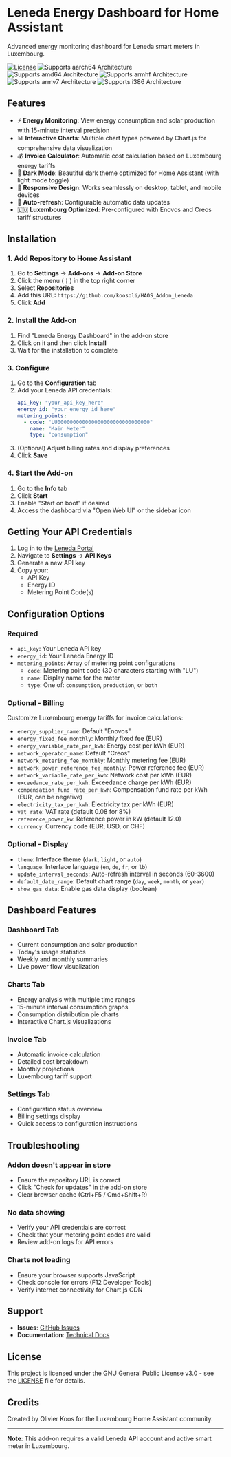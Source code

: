 # Leneda Energy Dashboard for Home Assistant

Advanced energy monitoring dashboard for Leneda smart meters in Luxembourg.

[![License](https://img.shields.io/badge/license-GPL--3.0-blue.svg)](LICENSE)
![Supports aarch64 Architecture](https://img.shields.io/badge/aarch64-yes-green.svg)
![Supports amd64 Architecture](https://img.shields.io/badge/amd64-yes-green.svg)
![Supports armhf Architecture](https://img.shields.io/badge/armhf-yes-green.svg)
![Supports armv7 Architecture](https://img.shields.io/badge/armv7-yes-green.svg)
![Supports i386 Architecture](https://img.shields.io/badge/i386-yes-green.svg)

## Features

- ⚡ **Energy Monitoring**: View energy consumption and solar production with 15-minute interval precision
- 📊 **Interactive Charts**: Multiple chart types powered by Chart.js for comprehensive data visualization
- 💰 **Invoice Calculator**: Automatic cost calculation based on Luxembourg energy tariffs
- 🌙 **Dark Mode**: Beautiful dark theme optimized for Home Assistant (with light mode toggle)
- 📱 **Responsive Design**: Works seamlessly on desktop, tablet, and mobile devices
- 🔄 **Auto-refresh**: Configurable automatic data updates
- 🇱🇺 **Luxembourg Optimized**: Pre-configured with Enovos and Creos tariff structures

## Installation

### 1. Add Repository to Home Assistant

1. Go to **Settings** → **Add-ons** → **Add-on Store**
2. Click the menu (⋮) in the top right corner
3. Select **Repositories**
4. Add this URL: `https://github.com/koosoli/HAOS_Addon_Leneda`
5. Click **Add**

### 2. Install the Add-on

1. Find "Leneda Energy Dashboard" in the add-on store
2. Click on it and then click **Install**
3. Wait for the installation to complete

### 3. Configure

1. Go to the **Configuration** tab
2. Add your Leneda API credentials:
   ```yaml
   api_key: "your_api_key_here"
   energy_id: "your_energy_id_here"
   metering_points:
     - code: "LU000000000000000000000000000000"
       name: "Main Meter"
       type: "consumption"
   ```
3. (Optional) Adjust billing rates and display preferences
4. Click **Save**

### 4. Start the Add-on

1. Go to the **Info** tab
2. Click **Start**
3. Enable "Start on boot" if desired
4. Access the dashboard via "Open Web UI" or the sidebar icon

## Getting Your API Credentials

1. Log in to the [Leneda Portal](https://portal.leneda.eu/)
2. Navigate to **Settings** → **API Keys**
3. Generate a new API key
4. Copy your:
   - API Key
   - Energy ID
   - Metering Point Code(s)

## Configuration Options

### Required
- `api_key`: Your Leneda API key
- `energy_id`: Your Leneda Energy ID
- `metering_points`: Array of metering point configurations
  - `code`: Metering point code (30 characters starting with "LU")
  - `name`: Display name for the meter
  - `type`: One of: `consumption`, `production`, or `both`

### Optional - Billing
Customize Luxembourg energy tariffs for invoice calculations:
- `energy_supplier_name`: Default "Enovos"
- `energy_fixed_fee_monthly`: Monthly fixed fee (EUR)
- `energy_variable_rate_per_kwh`: Energy cost per kWh (EUR)
- `network_operator_name`: Default "Creos"
- `network_metering_fee_monthly`: Monthly metering fee (EUR)
- `network_power_reference_fee_monthly`: Power reference fee (EUR)
- `network_variable_rate_per_kwh`: Network cost per kWh (EUR)
- `exceedance_rate_per_kwh`: Exceedance charge per kWh (EUR)
- `compensation_fund_rate_per_kwh`: Compensation fund rate per kWh (EUR, can be negative)
- `electricity_tax_per_kwh`: Electricity tax per kWh (EUR)
- `vat_rate`: VAT rate (default 0.08 for 8%)
- `reference_power_kw`: Reference power in kW (default 12.0)
- `currency`: Currency code (EUR, USD, or CHF)

### Optional - Display
- `theme`: Interface theme (`dark`, `light`, or `auto`)
- `language`: Interface language (`en`, `de`, `fr`, or `lb`)
- `update_interval_seconds`: Auto-refresh interval in seconds (60-3600)
- `default_date_range`: Default chart range (`day`, `week`, `month`, or `year`)
- `show_gas_data`: Enable gas data display (boolean)

## Dashboard Features

### Dashboard Tab
- Current consumption and solar production
- Today's usage statistics
- Weekly and monthly summaries
- Live power flow visualization

### Charts Tab
- Energy analysis with multiple time ranges
- 15-minute interval consumption graphs
- Consumption distribution pie charts
- Interactive Chart.js visualizations

### Invoice Tab
- Automatic invoice calculation
- Detailed cost breakdown
- Monthly projections
- Luxembourg tariff support

### Settings Tab
- Configuration status overview
- Billing settings display
- Quick access to configuration instructions

## Troubleshooting

### Addon doesn't appear in store
- Ensure the repository URL is correct
- Click "Check for updates" in the add-on store
- Clear browser cache (Ctrl+F5 / Cmd+Shift+R)

### No data showing
- Verify your API credentials are correct
- Check that your metering point codes are valid
- Review add-on logs for API errors

### Charts not loading
- Ensure your browser supports JavaScript
- Check console for errors (F12 Developer Tools)
- Verify internet connectivity for Chart.js CDN

## Support

- **Issues**: [GitHub Issues](https://github.com/koosoli/HAOS_Addon_Leneda/issues)
- **Documentation**: [Technical Docs](DOCS.md)

## License

This project is licensed under the GNU General Public License v3.0 - see the [LICENSE](LICENSE) file for details.

## Credits

Created by Olivier Koos for the Luxembourg Home Assistant community.

---

**Note**: This add-on requires a valid Leneda API account and active smart meter in Luxembourg.
